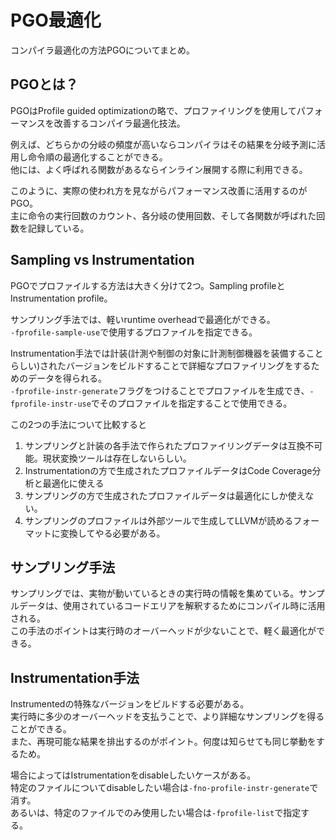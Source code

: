 # PGO最適化
コンパイラ最適化の方法PGOについてまとめ。

## PGOとは？
PGOはProfile guided optimizationの略で、プロファイリングを使用してパフォーマンスを改善するコンパイラ最適化技法。

例えば、どちらかの分岐の頻度が高いならコンパイラはその結果を分岐予測に活用し命令順の最適化することができる。  
他には、よく呼ばれる関数があるならインライン展開する際に利用できる。

このように、実際の使われ方を見ながらパフォーマンス改善に活用するのがPGO。  
主に命令の実行回数のカウント、各分岐の使用回数、そして各関数が呼ばれた回数を記録している。

## Sampling vs Instrumentation
PGOでプロファイルする方法は大きく分けて2つ。Sampling profileとInstrumentation profile。  

サンプリング手法では、軽いruntime overheadで最適化ができる。  
`-fprofile-sample-use`で使用するプロファイルを指定できる。

Instrumentation手法では計装(計測や制御の対象に計測制御機器を装備することらしい)されたバージョンをビルドすることで詳細なプロファイリングをするためのデータを得られる。  
`-fprofile-instr-generate`フラグをつけることでプロファイルを生成でき、`-fprofile-instr-use`でそのプロファイルを指定することで使用できる。

この2つの手法について比較すると
1. サンプリングと計装の各手法で作られたプロファイリングデータは互換不可能。現状変換ツールは存在しないらしい。
2. Instrumentationの方で生成されたプロファイルデータはCode Coverage分析と最適化に使える
3. サンプリングの方で生成されたプロファイルデータは最適化にしか使えない。
4. サンプリングのプロファイルは外部ツールで生成してLLVMが読めるフォーマットに変換してやる必要がある。

## サンプリング手法
サンプリングでは、実物が動いているときの実行時の情報を集めている。サンプルデータは、使用されているコードエリアを解釈するためにコンパイル時に活用される。  
この手法のポイントは実行時のオーバーヘッドが少ないことで、軽く最適化ができる。

## Instrumentation手法
Instrumentedの特殊なバージョンをビルドする必要がある。  
実行時に多少のオーバーヘッドを支払うことで、より詳細なサンプリングを得ることができる。  
また、再現可能な結果を排出するのがポイント。何度は知らせても同じ挙動をするため。

場合によってはIstrumentationをdisableしたいケースがある。  
特定のファイルについてdisableしたい場合は`-fno-profile-instr-generate`で消す。  
あるいは、特定のファイルでのみ使用したい場合は`-fprofile-list`で指定する。
